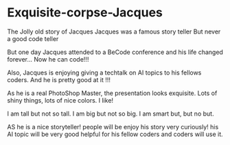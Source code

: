 # Exquisite-corpse-Jacques


The Jolly old story of Jacques
Jacques was a famous story teller
But never a good code teller

But one day Jacques attended to
a BeCode conference and his life
changed forever... Now he can code!!!

Also, Jacques is enjoying giving a techtalk
on AI topics to his fellows coders. And he
is pretty good at it !!!

As he is a real PhotoShop Master, the 
presentation looks exquisite. Lots of shiny things, 
lots of nice colors. I like! 


I am tall but not so tall.
I am big but not so big.
I am smart but, but no but.

AS he is a nice storyteller! people will be enjoy his story very curiously!
his AI topic will be very good helpful for his fellow coders and coders will use it.

